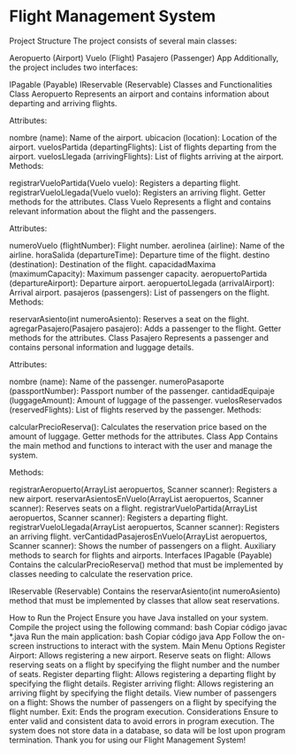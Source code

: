 # Flight Management System
Project Structure
The project consists of several main classes:

Aeropuerto (Airport)
Vuelo (Flight)
Pasajero (Passenger)
App
Additionally, the project includes two interfaces:

IPagable (Payable)
IReservable (Reservable)
Classes and Functionalities
Class Aeropuerto
Represents an airport and contains information about departing and arriving flights.

Attributes:

nombre (name): Name of the airport.
ubicacion (location): Location of the airport.
vuelosPartida (departingFlights): List of flights departing from the airport.
vuelosLlegada (arrivingFlights): List of flights arriving at the airport.
Methods:

registrarVueloPartida(Vuelo vuelo): Registers a departing flight.
registrarVueloLlegada(Vuelo vuelo): Registers an arriving flight.
Getter methods for the attributes.
Class Vuelo
Represents a flight and contains relevant information about the flight and the passengers.

Attributes:

numeroVuelo (flightNumber): Flight number.
aerolinea (airline): Name of the airline.
horaSalida (departureTime): Departure time of the flight.
destino (destination): Destination of the flight.
capacidadMaxima (maximumCapacity): Maximum passenger capacity.
aeropuertoPartida (departureAirport): Departure airport.
aeropuertoLlegada (arrivalAirport): Arrival airport.
pasajeros (passengers): List of passengers on the flight.
Methods:

reservarAsiento(int numeroAsiento): Reserves a seat on the flight.
agregarPasajero(Pasajero pasajero): Adds a passenger to the flight.
Getter methods for the attributes.
Class Pasajero
Represents a passenger and contains personal information and luggage details.

Attributes:

nombre (name): Name of the passenger.
numeroPasaporte (passportNumber): Passport number of the passenger.
cantidadEquipaje (luggageAmount): Amount of luggage of the passenger.
vuelosReservados (reservedFlights): List of flights reserved by the passenger.
Methods:

calcularPrecioReserva(): Calculates the reservation price based on the amount of luggage.
Getter methods for the attributes.
Class App
Contains the main method and functions to interact with the user and manage the system.

Methods:

registrarAeropuerto(ArrayList<Aeropuerto> aeropuertos, Scanner scanner): Registers a new airport.
reservarAsientosEnVuelo(ArrayList<Aeropuerto> aeropuertos, Scanner scanner): Reserves seats on a flight.
registrarVueloPartida(ArrayList<Aeropuerto> aeropuertos, Scanner scanner): Registers a departing flight.
registrarVueloLlegada(ArrayList<Aeropuerto> aeropuertos, Scanner scanner): Registers an arriving flight.
verCantidadPasajerosEnVuelo(ArrayList<Aeropuerto> aeropuertos, Scanner scanner): Shows the number of passengers on a flight.
Auxiliary methods to search for flights and airports.
Interfaces
IPagable (Payable)
Contains the calcularPrecioReserva() method that must be implemented by classes needing to calculate the reservation price.

IReservable (Reservable)
Contains the reservarAsiento(int numeroAsiento) method that must be implemented by classes that allow seat reservations.

How to Run the Project
Ensure you have Java installed on your system.
Compile the project using the following command:
bash
Copiar código
javac *.java
Run the main application:
bash
Copiar código
java App
Follow the on-screen instructions to interact with the system.
Main Menu Options
Register Airport: Allows registering a new airport.
Reserve seats on flight: Allows reserving seats on a flight by specifying the flight number and the number of seats.
Register departing flight: Allows registering a departing flight by specifying the flight details.
Register arriving flight: Allows registering an arriving flight by specifying the flight details.
View number of passengers on a flight: Shows the number of passengers on a flight by specifying the flight number.
Exit: Ends the program execution.
Considerations
Ensure to enter valid and consistent data to avoid errors in program execution.
The system does not store data in a database, so data will be lost upon program termination.
Thank you for using our Flight Management System!
